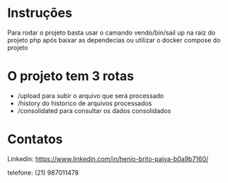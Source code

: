 #  Instruções
Para rodar o projeto basta usar o camando vendo/bin/sail up na raiz do projeto php após baixar as dependecias ou utilizar o docker compose do projeto

# O projeto tem 3 rotas 
 * /upload para subir o arquivo que será processado
 * /history do historico de arquivos processados
 * /consolidated para consultar os dados consolidados

# Contatos

Linkedin: https://www.linkedin.com/in/henio-brito-paiva-b0a9b7160/

telefone: (21) 987011478